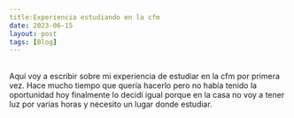 ```yaml
---
title:Experiencia estudiando en la cfm
date: 2023-06-15 
layout: post
tags: [Blog]
---
```

<br>
Aquí voy a escribir sobre mi experiencia de estudiar en la cfm por primera vez. Hace mucho tiempo que quería hacerlo pero no había tenido la oportunidad hoy finalmente lo decidí igual porque en la casa no voy a tener luz por varias horas y necesito un lugar donde estudiar.
